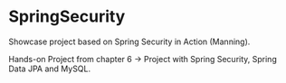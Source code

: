 # SpringSecurity
Showcase project based on Spring Security in Action (Manning).

Hands-on Project from chapter 6 ->
Project with Spring Security, Spring Data JPA and MySQL.

